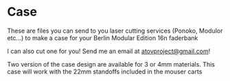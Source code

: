 <h1>Case</h1>

These are files you can send to you laser cutting services (Ponoko, Modulor etc...) to make a case for your Berlin Modular Edition 16n faderbank

I can also cut one for you! Send me an email at atovproject@gmail.com!

Two version of the case design are available for 3 or 4mm materials. 
This case will work with the 22mm standoffs included in the mouser carts
